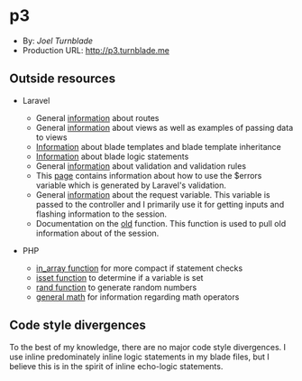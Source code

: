 # p3
- By: *Joel Turnblade*
- Production URL: <http://p3.turnblade.me>

## Outside resources
- Laravel
  - General [information](https://laravel.com/docs/5.6/routing#view-routes) about routes
  - General [information](https://laravel.com/docs/5.6/views) about views as well as examples of passing
  data to views
  - [Information](https://laravel.com/docs/5.6/blade) about blade templates and blade template inheritance
  - [Information](https://laravel.com/docs/5.6/blade#if-statements) about blade logic statements
  - General [information](https://laravel.com/docs/5.6/validation) about validation and validation rules
  - This [page](https://laravel.com/docs/5.6/validation#quick-displaying-the-validation-errors) contains
  information about how to use the $errors variable which is generated by Laravel's validation.
  - General [information](https://laravel.com/docs/5.6/requests) about the request variable.  This variable is passed to the controller and I primarily use it for getting inputs and flashing information to the session.
  - Documentation on the [old](https://laravel.com/docs/5.6/helpers#method-old) function.  This function
  is used to pull old information about of the session.
        
- PHP
    - [in_array function](http://php.net/manual/en/function.in-array.php) for more compact if statement checks
    - [isset function](http://php.net/manual/en/function.isset.php) to determine if a variable is set
    - [rand function](http://php.net/manual/en/function.rand.php) to generate random numbers
    - [general math](http://php.net/manual/en/language.operators.arithmetic.php) for information regarding math operators
        

## Code style divergences
To the best of my knowledge, there are no major code style divergences.  I use inline predominately inline logic statements
in my blade files, but I believe this is in the spirit of inline echo-logic statements.

